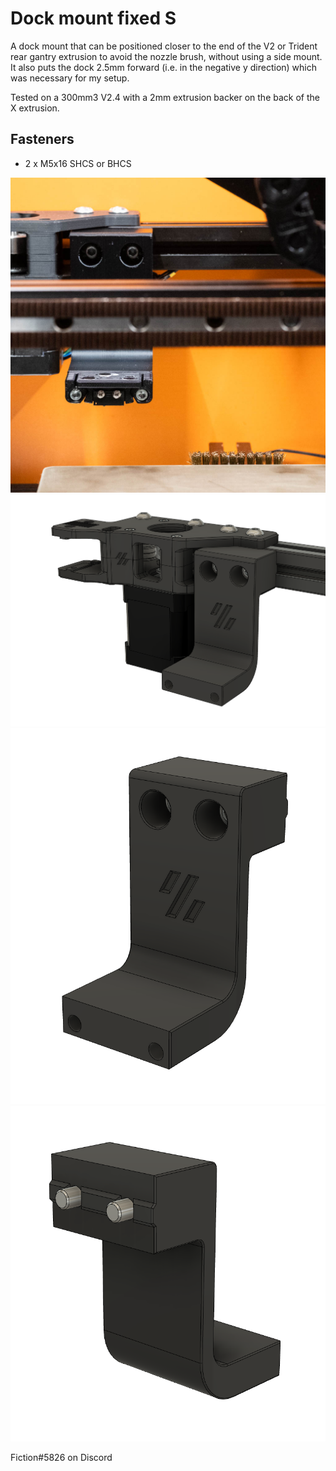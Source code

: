 # Dock mount fixed S

A dock mount that can be positioned closer to the end of the V2 or Trident rear gantry extrusion to avoid the nozzle brush, without using a side mount. It also puts the dock 2.5mm forward (i.e. in the negative y direction) which was necessary for my setup.

Tested on a 300mm3 V2.4 with a 2mm extrusion backer on the back of the X extrusion.

## Fasteners
- 2 x M5x16 SHCS or BHCS

![](./Images/Dock_mount_fixed_S_01.jpg)
![](./Images/Dock_mount_fixed_S_02.png)
![](./Images/Dock_mount_fixed_S_03.png)
![](./Images/Dock_mount_fixed_S_04.png)

Fiction#5826 on Discord
